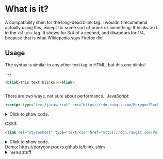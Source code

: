 # What is it?
A compatibility shim for the long-dead blink tag. I wouldn't recommend actually using this, except for some sort of prank or something.
It blinks text in the `<blink>` tag. It shows for 3/4 of a second, and disapears for 1/4, because that is what Wikiepedia says Firefox did.
## Usage
The syntax is similar to any other text tag in HTML, but this one blinks!
```html
...

<blink>This text blinks!</blink>
...
```
There are two ways, not sure about performance.:
JavaScript:
```html
<script type="text/javascript" src="https://cdn.rawgit.com/PorygonZRocks/blink-shim/82cf663c/blink-shim.js"></script>
```
<details>
  <summary>Click to show code.</summary>
  <p>
```javascript
setInterval(function(){ 
    var blinkTags = document.getElementsByTagName('blink');
    for (var i = 0; i < blinkTags.length; i++) {
        blinkTags[i].style.visibility = "hidden";
    }
	setTimeout(function(){
		for (var i = 0; i < blinkTags.length; i++) {
        	blinkTags[i].style.visibility = "visible";
    	}  
    }, 250);
}, 750);
```
  </p>
</details>

CSS3:
```html
<link rel="stylesheet" type="text/css" href="https://cdn.rawgit.com/PorygonZRocks/blink-shim/5486ca43/blink-shim.css" />
```
<details>
  <summary>Click to show code.</summary>
  <p>
  ```css
  blink {
    animation-duration: 1s;
    animation-name: blinking;
    animation-iteration-count: infinite;
    animation-timing-function: steps(2, start);
  }
  @keyframes blinking {
    75% {
      visibility: hidden;
    }
  }
  ```
  </p>
</details>
Demo: https://porygonzrocks.github.io/blink-shim


  <details>
    <summary><small>nested</small> stuff</summary><p>
<!-- alternative placement of p shown above -->


    ```javascript
    // including code
    ```

  </p></details>

